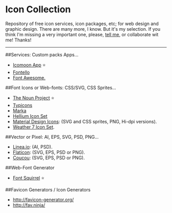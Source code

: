 Icon Collection
===============

Repository of free icon services, icon packages, etc; for web design and graphic design. There are many more, I know. But it's my selection. If you think I'm missing a very important one, please, [tell me](mailto:bravo@graficos.net), or collaborate wit me! Thanks!
- - -

##Services: Custom packs Apps...

* [Icomoon App](https://icomoon.io/) :star:
* [Fontello](http://fontello.com/)
* [Font Awesome.](http://fontawesome.io/icons/)

##Font Icons or Web-fonts: CSS/SVG, CSS Sprites...

* [The Noun Project](http://thenounproject.com/) :star:
* [Typicons](http://typicons.com/)
* [Marka](http://fian.my.id/marka/icons.html)
* [Hellium Icon Set](http://tympanus.net/codrops/2014/10/10/freebie-helium-icon-set/)
* [Material Design Icons](https://github.com/google/material-design-icons/releases/tag/1.0.0): (SVG and CSS sprites, PNG, Hi-dpi versions).
* [Weather 7 Icon Set](http://www.pixeden.com/icon-fonts/weather-7-icon-font-set).

##Vector or Pixel: AI, EPS, SVG, PSD, PNG...

* [Linea.io](http://linea.io/): (AI, PSD).
* [Flaticon](http://www.flaticon.com/): (SVG, EPS, PSD or PNG).
* [Coucou](http://www.coucouicons.com/): (SVG, EPS, PSD or PNG).

##Web-Font Generator

* [Font Squirrel](http://www.fontsquirrel.com/tools/webfont-generator) :star:

##Favicon Generators / Icon Generators

* http://favicon-generator.org/
* http://fav.ninja/

